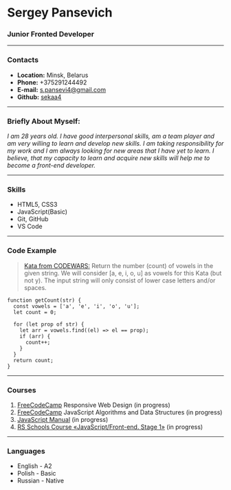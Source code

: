 # __Sergey Pansevich__
### __Junior Fronted Developer__

***
### __Contacts__
+ __Location:__ Minsk, Belarus
+ __Phone:__ +375291244492
+ __E-mail:__ s.pansevi4@gmail.com
+ __Github:__ [sekaa4](https://github.com/sekaa4)

***
### __Briefly About Myself:__
_I am 28 years old. I have good interpersonal skills, am a team player and am very willing to learn and develop new skills. I am taking responsibility for my work and I am always looking for new areas that I have yet to learn. I believe, that my capacity to learn and acquire new skills will help me to become a front-end developer._

***
### __Skills__
+ HTML5, CSS3
+ JavaScript(Basic)
+ Git, GitHub
+ VS Code

***
### __Code Example__
>[Kata from CODEWARS:](https://www.codewars.com/kata/54ff3102c1bad923760001f3/javascript) Return the number (count) of vowels in the given string.
We will consider [a, e, i, o, u] as vowels for this Kata (but not y).
The input string will only consist of lower case letters and/or spaces.

```
function getCount(str) {
  const vowels = ['a', 'e', 'i', 'o', 'u'];
  let count = 0;

  for (let prop of str) {
    let arr = vowels.find((el) => el == prop);
    if (arr) {
      count++;
    }
  }
  return count;
}
```

***
### __Courses__
1. [FreeCodeCamp][id] Responsive Web Design (in progress)
2. [FreeCodeCamp][id] JavaScript Algorithms and Data Structures (in progress)
3. [JavaScript Manual](https://learn.javascript.ru/) (in progress)
4. [RS Schools Course «JavaScript/Front-end. Stage 1»](https://rs.school/) (in progress)

[id]:https://www.freecodecamp.org/

***
### __Languages__
+ English - A2
+ Polish - Basic
+ Russian - Native
